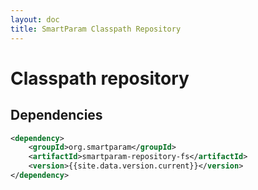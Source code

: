 ```yaml
---
layout: doc
title: SmartParam Classpath Repository
---
```


# Classpath repository

## Dependencies

```xml
<dependency>
    <groupId>org.smartparam</groupId>
    <artifactId>smartparam-repository-fs</artifactId>
    <version>{{site.data.version.current}}</version>
</dependency>
```